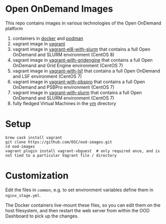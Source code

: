 # Open OnDemand Images

This repo contains images in various technologies of the Open OnDemand platform

1. containers in [docker](docker/) and [podman](podman/)
2. vagrant image in [vagrant](vagrant/)
3. vagrant image in [vagrant-el8-with-slurm](vagrant-el8-with-slurm/) that contains a full Open OnDemand and SLURM environment  (CentOS 8)
4. vagrant image in [vagrant-with-gridengine](vagrant-with-gridengine/) that contains a full Open OnDemand and Grid Engine environment (CentOS 7)
5. vagrant image in [vagrant-with-lsf](vagrant-with-lsf/) that contains a full Open OnDemand and LSF environment (CentOS 7)
6. vagrant image in [vagrant-with-pbspro](vagrant-with-pbspro/) that contains a full Open OnDemand and PSBPro environment (CentOS 7)
7. vagrant image in [vagrant-with-slurm](vagrant-with-slurm/) that contains a full Open OnDemand and SLURM environment (CentOS 7)
8. fully fledged Virtual Machines in the [vm](vm) directory

# Setup

    brew cask install vagrant
    git clone https://github.com/OSC/ood-images.git
    cd ood-images
    vagrant plugin install vagrant-vbguest  # only required once, and is not tied to a particular Vagrant file / directory

# Customization

Edit the files in `common`, e.g. to set environment variables define them in `nginx_stage.yml`.

The Docker containers live-mount these files, so you can edit them on the host filesystem, and then restart the web server from within the OOD Dashboard to pick up the changes.
